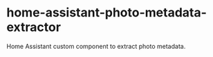 # home-assistant-photo-metadata-extractor
Home Assistant custom component to extract photo metadata.
